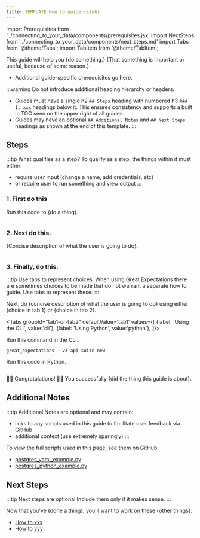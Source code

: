 ```yaml
---
title: TEMPLATE How to guide {stub}
---
```

import Prerequisites from '../connecting_to_your_data/components/prerequisites.jsx'
import NextSteps from '../connecting_to_your_data/components/next_steps.md'
import Tabs from '@theme/Tabs';
import TabItem from '@theme/TabItem';

This guide will help you {do something.} {That something is important or useful, because of some reason.}

<Prerequisites>

- Additional guide-specific prerequisites go here.

</Prerequisites>

:::warning Do not introduce additional heading hierarchy or headers.
- Guides must have a single h2 `## Steps` heading with numbered h3 `### 1. xxx` headings below it. This ensures consistency and supports a built in TOC seen on the upper right of all guides.
- Guides may have an optional `## Additional Notes` and `## Next Steps` headings as shown at the end of this template.
:::

## Steps

:::tip What qualifies as a step?
To qualify as a step, the things within it must either:
- require user input (change a name, add credentials, etc)
- or require user to run something and view output
:::

### 1. First do this

Run this code to {do a thing}.

```python file=../../../tests/integration/docusaurus/template/script_example.py#L1
```

### 2. Next do this.

{Concise description of what the user is going to do}.

```python file=../../../tests/integration/docusaurus/template/script_example.py#L7
```

### 3. Finally, do this.

:::tip Use tabs to represent choices.
When using Great Expectations there are sometimes choices to be made that do not warrant a separate how to guide. Use tabs to represent these.
:::

Next, do {concise description of what the user is going to do} using either {choice in tab 1} or {choice in tab 2}.

<Tabs
  groupId="tab1-or-tab2"
  defaultValue='tab1'
  values={[
  {label: 'Using the CLI', value:'cli'},
  {label: 'Using Python', value:'python'},
  ]}>
  <TabItem value="cli">

  Run this command in the CLI.

```console
great_expectations --v3-api suite new
```

  </TabItem>
<TabItem value="python">

Run this code in Python.

```python file=../../../tests/integration/docusaurus/template/script_example.py#L1-L3
```

</TabItem>
</Tabs>

🚀🚀 Congratulations! 🚀🚀
You successfully {did the thing this guide is about}.

## Additional Notes

:::tip Additional Notes are optional and may contain:
- links to any scripts used in this guide to facilitate user feedback via GitHub
- additional context (use extremely sparingly)
:::

To view the full scripts used in this page, see them on GitHub:

- [postgres_yaml_example.py](https://github.com/great-expectations/great_expectations/blob/develop/tests/integration/docusaurus/connecting_to_your_data/database/postgres_yaml_example.py)
- [postgres_python_example.py](https://github.com/great-expectations/great_expectations/blob/develop/tests/integration/docusaurus/connecting_to_your_data/database/postgres_python_example.py)

## Next Steps

:::tip Next steps are optional
Include them only if it makes sense.
:::

Now that you've {done a thing}, you'll want to work on these {other things}:

- [How to xxx](#)
- [How to yyy](#)
